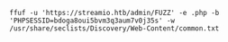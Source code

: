 `ffuf -u 'https://streamio.htb/admin/FUZZ' -e .php -b 'PHPSESSID=bdoga8oui5bvm3q3aum7v0j35s' -w /usr/share/seclists/Discovery/Web-Content/common.txt`